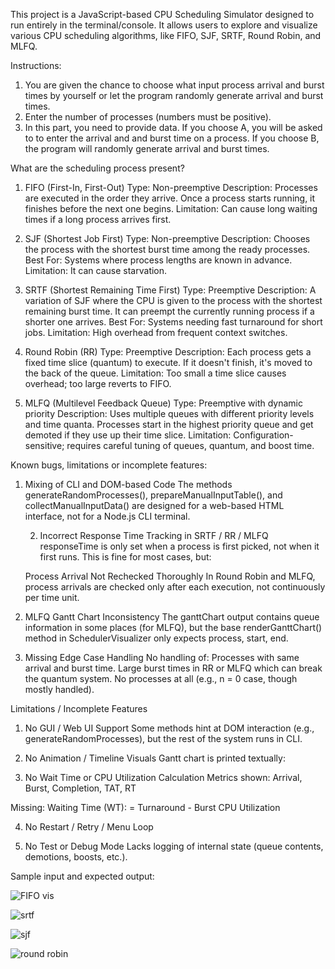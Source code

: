This project is a JavaScript-based CPU Scheduling Simulator designed to run entirely in the terminal/console. It allows users to explore and visualize various CPU scheduling algorithms, like FIFO, SJF, SRTF, Round Robin, and MLFQ.


Instructions:
1. You are given the chance to choose what input process arrival and burst times by yourself or let the program randomly generate arrival and burst times.
2. Enter the number of processes (numbers must be positive).
3. In this part, you need to provide data. If you choose A, you will be asked to to enter the arrival and and burst time on a process. If you choose B, the program will randomly generate arrival and burst times.

What are the scheduling process present?
1. FIFO (First-In, First-Out)
Type: Non-preemptive
Description: Processes are executed in the order they arrive. Once a process starts running, it finishes before the next one begins.
Limitation: Can cause long waiting times if a long process arrives first.

2. SJF (Shortest Job First)
Type: Non-preemptive
Description: Chooses the process with the shortest burst time among the ready processes.
Best For: Systems where process lengths are known in advance.
Limitation: It can cause starvation.

3. SRTF (Shortest Remaining Time First)
Type: Preemptive
Description: A variation of SJF where the CPU is given to the process with the shortest remaining burst time. It can preempt the currently running process if a shorter one arrives.
Best For: Systems needing fast turnaround for short jobs.
Limitation: High overhead from frequent context switches.

4. Round Robin (RR)
Type: Preemptive
Description: Each process gets a fixed time slice (quantum) to execute. If it doesn't finish, it's moved to the back of the queue.
Limitation: Too small a time slice causes overhead; too large reverts to FIFO.

5. MLFQ (Multilevel Feedback Queue)
Type: Preemptive with dynamic priority
Description: Uses multiple queues with different priority levels and time quanta. Processes start in the highest priority queue and get demoted if they use up their time slice.
Limitation: Configuration-sensitive; requires careful tuning of queues, quantum, and boost time.


Known bugs, limitations or incomplete features:
1. Mixing of CLI and DOM-based Code
The methods generateRandomProcesses(), prepareManualInputTable(), and collectManualInputData() are designed for a web-based HTML interface, not for a Node.js CLI terminal.

   2.  Incorrect Response Time Tracking in SRTF / RR / MLFQ
responseTime is only set when a process is first picked, not when it first runs. This is fine for most cases, but:

    Process Arrival Not Rechecked Thoroughly
In Round Robin and MLFQ, process arrivals are checked only after each execution, not continuously per time unit.

4. MLFQ Gantt Chart Inconsistency
The ganttChart output contains queue information in some places (for MLFQ), but the base renderGanttChart() method in SchedulerVisualizer only expects process, start, end.

5.  Missing Edge Case Handling
No handling of:
Processes with same arrival and burst time.
Large burst times in RR or MLFQ which can break the quantum system.
No processes at all (e.g., n = 0 case, though mostly handled).


 Limitations / Incomplete Features
1.  No GUI / Web UI Support
Some methods hint at DOM interaction (e.g., generateRandomProcesses), but the rest of the system runs in CLI.

2. No Animation / Timeline Visuals
Gantt chart is printed textually:

3. No Wait Time or CPU Utilization Calculation
Metrics shown: Arrival, Burst, Completion, TAT, RT

Missing:
Waiting Time (WT): = Turnaround - Burst
CPU Utilization

4. No Restart / Retry / Menu Loop

5. No Test or Debug Mode
Lacks logging of internal state (queue contents, demotions, boosts, etc.).


Sample input and expected output:

![FIFO vis](https://github.com/user-attachments/assets/48bf888e-c363-4977-8a28-2ffca332a737)

![srtf](https://github.com/user-attachments/assets/ded66283-240c-4b65-8219-332c5f748edf)

![sjf](https://github.com/user-attachments/assets/1e8a938b-e9b9-4b27-ad35-efa929ba6df2)

![round robin](https://github.com/user-attachments/assets/6a803f6d-b314-415f-8fcf-2049206062d1)



